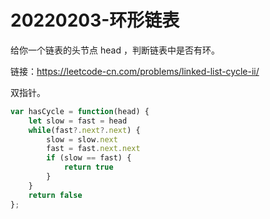 # 20220203-环形链表

给你一个链表的头节点 head ，判断链表中是否有环。

链接：https://leetcode-cn.com/problems/linked-list-cycle-ii/

双指针。

```JavaScript
var hasCycle = function(head) {
    let slow = fast = head
    while(fast?.next?.next) {
        slow = slow.next
        fast = fast.next.next
        if (slow == fast) {
            return true
        }
    }
    return false
};
```



